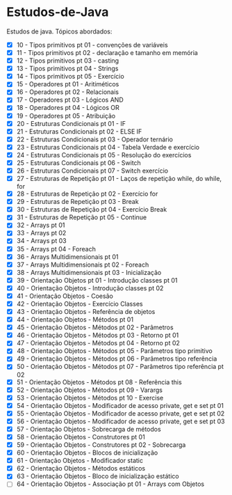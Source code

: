 # Estudos-de-Java
Estudos de java. Tópicos abordados:
- [x] 10 - Tipos primitivos pt 01 - convenções de variáveis
- [x] 11 - Tipos primitivos pt 02 - declaração e tamanho em memória
- [x] 12 - Tipos primitivos pt 03 - casting
- [x] 13 - Tipos primitivos pt 04 - Strings
- [x] 14 - Tipos primitivos pt 05 - Exercício
- [x] 15 - Operadores pt 01 - Aritiméticos
- [x] 16 - Operadores pt 02 - Relacionais
- [x] 17 - Operadores pt 03 - Lógicos AND
- [x] 18 - Operadores pt 04 - Lógicos OR
- [x] 19 - Operadores pt 05 - Atribuição
- [x] 20 - Estruturas Condicionais pt 01 - IF
- [x] 21 - Estruturas Condicionais pt 02 - ELSE IF
- [x] 22 - Estruturas Condicionais pt 03 - Operador ternário
- [x] 23 - Estruturas Condicionais pt 04 - Tabela Verdade e exercício
- [x] 24 - Estruturas Condicionais pt 05 - Resolução do exercícios
- [x] 25 - Estruturas Condicionais pt 06 - Switch
- [x] 26 - Estruturas Condicionais pt 07 - Switch exercício
- [x] 27 - Estruturas de Repetição pt 01 - Laços de repetição while, do while, for
- [x] 28 - Estruturas de Repetição pt 02 - Exercício for
- [x] 29 - Estruturas de Repetição pt 03 - Break
- [x] 30 - Estruturas de Repetição pt 04 - Exercício Break
- [x] 31 - Estruturas de Repetição pt 05 - Continue
- [x] 32 - Arrays pt 01
- [x] 33 - Arrays pt 02
- [x] 34 - Arrays pt 03
- [x] 35 - Arrays pt 04 - Foreach
- [x] 36 - Arrays Multidimensionais pt 01
- [x] 37 - Arrays Multidimensionais pt 02 - Foreach
- [x] 38 - Arrays Multidimensionais pt 03 - Inicialização
- [x] 39 - Orientação Objetos pt 01 - Introdução classes pt 01
- [x] 40 - Orientação Objetos - Introdução classes pt 02
- [x] 41 - Orientação Objetos - Coesão
- [x] 42 - Orientação Objetos - Exercício Classes
- [x] 43 - Orientação Objetos - Referência de objetos
- [x] 44 - Orientação Objetos - Métodos pt 01
- [x] 45 - Orientação Objetos - Métodos pt 02 - Parâmetros
- [x] 46 - Orientação Objetos - Métodos pt 03 - Retorno pt 01
- [x] 47 - Orientação Objetos - Métodos pt 04 - Retorno pt 02
- [x] 48 - Orientação Objetos - Métodos pt 05 - Parâmetros tipo primitivo
- [x] 49 - Orientação Objetos - Métodos pt 06 - Parâmetros tipo referência
- [x] 50 - Orientação Objetos - Métodos pt 07 - Parâmetros tipo referência pt 02
- [x] 51 - Orientação Objetos - Métodos pt 08 - Referência this
- [x] 52 - Orientação Objetos - Métodos pt 09 - Varargs
- [x] 53 - Orientação Objetos - Métodos pt 10 - Exercise
- [x] 54 - Orientação Objetos - Modificador de acesso private, get e set pt 01
- [x] 55 - Orientação Objetos - Modificador de acesso private, get e set pt 02
- [x] 56 - Orientação Objetos - Modificador de acesso private, get e set pt 03
- [x] 57 - Orientação Objetos - Sobrecarga de métodos
- [x] 58 - Orientação Objetos - Construtores pt 01
- [x] 59 - Orientação Objetos - Construtores pt 02 - Sobrecarga
- [x] 60 - Orientação Objetos - Blocos de inicialização
- [x] 61 - Orientação Objetos - Modificador static
- [x] 62 - Orientação Objetos - Métodos estáticos
- [x] 63 - Orientação Objetos - Bloco de inicialização estático
- [ ] 64 - Orientação Objetos - Associação pt 01 - Arrays com Objetos
